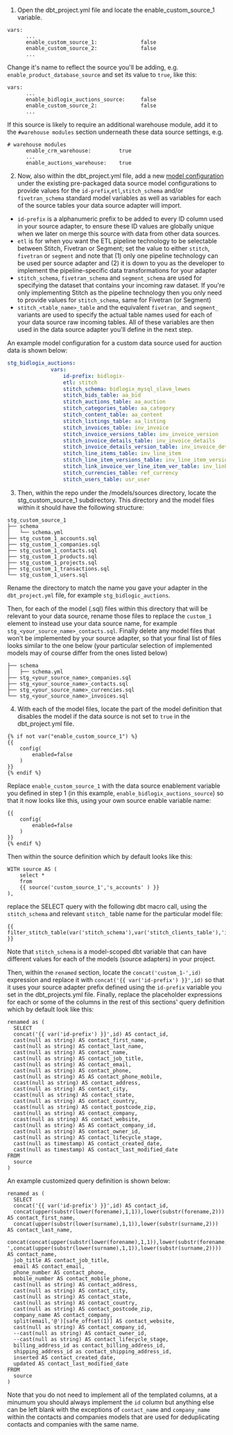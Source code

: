 
1. Open the dbt_project.yml file and locate the enable_custom_source_1 variable.

```
vars:
      ...
      enable_custom_source_1:              false
      enable_custom_source_2:              false
      ...
```
Change it's name to reflect the source you'll be adding, e.g. `enable_product_database_source` and set its value to `true`, like this:
```
vars:
      ...
      enable_bidlogix_auctions_source:     false
      enable_custom_source_2:              false
      ...
```
If this source is likely to require an additional warehouse module, add it to the `#warehouse modules` section underneath these data source settings, e.g.

```
# warehouse modules
      enable_crm_warehouse:         true
      ...
      enable_auctions_warehouse:    true
```

2. Now, also within the dbt_project.yml file, add a new [model configuration](https://docs.getdbt.com/reference/model-configs) under the existing pre-packaged data source model configurations to provide values for the `id-prefix`,`etl`,`stitch_schema` and/or `fivetran_schema` standard model variables as well as variables for each of the source tables your data source adapter will import.

- `id-prefix` is a alphanumeric prefix to be added to every ID column used in your source adapter, to ensure these ID values are globally unique when we later on merge this source with data from other data sources.
- `etl` is for when you want the ETL pipeline technology to be selectable between Stitch, Fivetran or Segment; set the value to either `stitch`, `fivetran` or `segment` and note that (1) only one pipeline technology can be used per source adapter and (2) it is down to you as the developer to implement the pipeline-specific data transformations for your adapter
- `stitch_schema`, `fivetran_schema` and `segment_schema` are used for specifying the dataset that contains your incoming raw dataset. If you're only implementing Stitch as the pipeline technology then you only need to provide values for `stitch_schema`, same for Fivetran (or Segment)
- `stitch_<table_name>_table` and the equivalent `fivetran_` and `segment_` variants are used to specify the actual table names used for each of your data source raw incoming tables. All of these variables are then used in the data source adapter you'll define in the next step.

An example model configuration for a custom data source used for auction data is shown below:

```yaml
stg_bidlogix_auctions:
              vars:
                  id-prefix: bidlogix-
                  etl: stitch
                  stitch_schema: bidlogix_mysql_slave_lewes
                  stitch_bids_table: aa_bid
                  stitch_auctions_table: aa_auction
                  stitch_categories_table: aa_category
                  stitch_content_table: aa_content
                  stitch_listings_table: aa_listing
                  stitch_invoices_table: inv_invoice
                  stitch_invoice_versions_table: inv_invoice_version
                  stitch_invoice_details_table: inv_invoice_details
                  stitch_invoice_details_version_table: inv_invoice_details_version
                  stitch_line_items_table: inv_line_item
                  stitch_line_item_versions_table: inv_line_item_version
                  stitch_link_invoice_ver_line_item_ver_table: inv_link_invoice_ver_line_item_ver
                  stitch_currencies_table: ref_currency
                  stitch_users_table: usr_user
```

3. Then, within the repo under the /models/sources directory, locate the stg_custom_source_1 subdirectory. This directory and the model files within it should have the following structure:

```
stg_custom_source_1
├── schema
│   └── schema.yml
├── stg_custom_1_accounts.sql
├── stg_custom_1_companies.sql
├── stg_custom_1_contacts.sql
├── stg_custom_1_products.sql
├── stg_custom_1_projects.sql
├── stg_custom_1_transactions.sql
└── stg_custom_1_users.sql
```
Rename the directory to match the name you gave your adapter in the `dbt_project.yml` file, for example `stg_bidlogic_auctions`.

Then, for each of the model (.sql) files within this directory that will be relevant to your data source, rename those files to replace the `custom_1` element to instead use your data source name, for example `stg_<your_source_name>_contacts.sql`. Finally delete any model files that won't be implemented by your source adapter, so that your final list of files looks similar to the one below (your particular selection of implemented models may of course differ from the ones listed below)
```
├── schema
│   ├── schema.yml
├── stg_<your_source_name>_companies.sql
├── stg_<your_source_name>_contacts.sql
├── stg_<your_source_name>_currencies.sql
└── stg_<your_source_name>_invoices.sql
```

4. With each of the model files, locate the part of the model definition that disables the model if the data source is not set to `true` in the dbt_project.yml file.

```
{% if not var("enable_custom_source_1") %}
{{
    config(
        enabled=false
    )
}}
{% endif %}
```

Replace `enable_custom_source_1` with the data source enablement variable you defined in step 1 (in this example, `enable_bidlogix_auctions_source`) so that it now looks like this, using your own source enable variable name:

```{% if not var("enable_bidlogix_auctions_source") %}
{{
    config(
        enabled=false
    )
}}
{% endif %}
```

Then within the source definition which by default looks like this:

```
WITH source AS (
    select *
    from
    {{ source('custom_source_1','s_accounts' ) }}
),
```

replace the SELECT query with the following dbt macro call, using the `stitch_schema` and relevant `stitch_` table name for the particular model file:

```
{{ filter_stitch_table(var('stitch_schema'),var('stitch_clients_table'),'id') }}
```

Note that `stitch_schema` is a model-scoped dbt variable that can have different values for each of the models (source adapters) in your project.

Then, within the `renamed` section, locate the `concat('custom_1-',id)` expression and replace it with `concat('{{ var('id-prefix') }}',id)` so that it uses your source adapter prefix defined using the `id-prefix` variable you set in the dbt_projects.yml file. Finally, replace the placeholder expressions for each or some of the columns in the rest of this sections' query definition which by default look like this:

```
renamed as (
  SELECT
  concat('{{ var('id-prefix') }}',id) AS contact_id,
  cast(null as string) AS contact_first_name,
  cast(null as string) AS contact_last_name,
  cast(null as string) AS contact_name,
  cast(null as string) AS contact_job_title,
  cast(null as string) AS contact_email,
  cast(null as string) AS contact_phone,
  cast(null as string) AS AS contact_phone_mobile,
  ccast(null as string) AS contact_address,
  cast(null as string) AS contact_city,
  ccast(null as string) AS contact_state,
  cast(null as string) AS contact_country,
  ccast(null as string) AS contact_postcode_zip,
  cast(null as string) AS contact_company,
  ccast(null as string) AS contact_website,
  cast(null as string) AS AS contact_company_id,
  cast(null as string) AS contact_owner_id,
  cast(null as string) AS contact_lifecycle_stage,
  cast(null as timestamp) AS contact_created_date,
  cast(null as timestamp) AS contact_last_modified_date
FROM
  source
)
```

An example customized query definition is shown below:

```
renamed as (
  SELECT
  concat('{{ var('id-prefix') }}',id) AS contact_id,
  concat(upper(substr(lower(forename),1,1)),lower(substr(forename,2))) AS contact_first_name,
  concat(upper(substr(lower(surname),1,1)),lower(substr(surname,2))) AS contact_last_name,
  concat(concat(upper(substr(lower(forename),1,1)),lower(substr(forename,2))),' ',concat(upper(substr(lower(surname),1,1)),lower(substr(surname,2)))) AS contact_name,
  job_title AS contact_job_title,
  email AS contact_email,
  phone_number AS contact_phone,
  mobile_number AS contact_mobile_phone,
  cast(null as string) AS contact_address,
  cast(null as string) AS contact_city,
  cast(null as string) AS contact_state,
  cast(null as string) AS contact_country,
  cast(null as string) AS contact_postcode_zip,
  company_name AS contact_company,
  split(email,'@')[safe_offset(1)] AS contact_website,
  cast(null as string) AS contact_company_id,
  --cast(null as string) AS contact_owner_id,
  --cast(null as string) AS contact_lifecycle_stage,
  billing_address_id as contact_billing_address_id,
  shipping_address_id as contact_shipping_address_id,
  inserted AS contact_created_date,
  updated AS contact_last_modified_date
FROM
  source
)
```

Note that you do not need to implement all of the templated columns, at a minumum you should always implement the `id` column but anything else can be left blank with the exceptions of `contact_name` and `company_name` within the contacts and companies models that are used for deduplicating contacts and companies with the same name.
